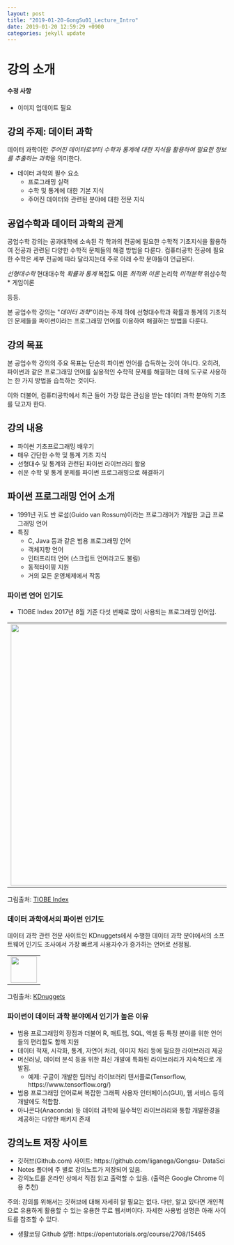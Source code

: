 ```yaml
---
layout: post
title: "2019-01-20-GongSu01_Lecture_Intro"
date: 2019-01-20 12:59:29 +0900
categories: jekyll update
---
```

<h1>강의 소개</h1>
<h4>수정 사항</h4>
<ul>
<li>이미지 업데이트 필요</li>
</ul>
<h2>강의 주제: 데이터 과학</h2>
<p>데이터 과학이란 <em>주어진 데이터로부터 수학과 통계에 대한 지식을 활용하여 필요한 정보를 추출하는 과학</em>을 의미한다.</p>
<ul>
<li>데이터 과학의 필수
요소 <ul>
<li>프로그래밍 실력</li>
<li>수학 및 통계에 대한 기본 지식</li>
<li>주어진 데이터와 관련된 분야에 대한 전문 지식</li>
</ul>
</li>
</ul>
<h2>공업수학과 데이터 과학의 관계</h2>
<p>공업수학 강의는 공과대학에 소속된 각 학과의 전공에 필요한 수학적 기초지식을 활용하여 전공과 관련된 다양한
수학적 문제들의 해결 방법을 다룬다. 컴퓨터공학 전공에 필요한 수학은 세부 전공에 따라 달라지는데 주로 아래 수학 분야들이 언급된다.</p>
<p><em>
선형대수학
</em> 현대대수학
<em> 확률과 통계
</em> 복잡도 이론
<em> 최적화 이론
</em> 논리학
<em> 미적분학
</em> 위상수학 
* 게임이론</p>
<p>등등. </p>
<p>본
공업수학 강의는 "<em>데이터 과학</em>"이라는 주제 하에 선형대수학과 확률과 통계의 기초적인 문제들을 파이썬이라는 프로그래밍 언어를 이용하여 해결하는
방법을 다룬다.</p>
<h2>강의 목표</h2>
<p>본 공업수학 강의의 주요 목표는 단순히 파이썬 언어를 습득하는 것이 아니다. 오히려, 파이썬과 같은 프로그래밍 언어를 실용적인
수학적 문제를 해결하는 데에 도구로 사용하는 한 가지 방법을 습득하는 것이다.</p>
<p>이와 더불어, 컴퓨터공학에서 최근 들어 가장 많은 관심을 받는
데이터 과학 분야의 기초를 닦고자 한다.</p>
<h2>강의 내용</h2>
<ul>
<li>파이썬 기초프로그래밍 배우기</li>
<li>매우 간단한 수학 및 통계 기초 지식</li>
<li>선형대수 및 통계와 관련된 파이썬 라이브러리 활용</li>
<li>쉬운 수학 및 통계 문제를 파이썬 프로그래밍으로 해결하기</li>
</ul>
<h2>파이썬 프로그래밍 언어 소개</h2>
<ul>
<li>1991년 귀도 반 로섬(Guido van Rossum)이라는 프로그래머가 개발한 고급 프로그래밍 언어</li>
<li>특징<ul>
<li>C, Java 등과 같은 범용 프로그래밍 언어</li>
<li>객체지향 언어</li>
<li>인터프리터 언어 (스크립트 언어라고도
불림)</li>
<li>동적타이핑 지원</li>
<li>거의 모든 운영체제에서 작동</li>
</ul>
</li>
</ul>
<h3>파이썬 언어 인기도</h3>
<ul>
<li>TIOBE Index 2017년 8월 기준 다섯 번째로 많이 사용되는 프로그래밍 언어임.</li>
</ul>
<p>
<table
cellspacing="20">
<tr>
<td>
<img src="{{ "assets/images/tiobe-index.jpg" | relative_url }}" style="width:600">
</td>
</tr>
</table>
</p>

<p>그림출처: <a href="https://www.tiobe.com/tiobe-
index/">TIOBE Index</a></p>
<h3>데이터 과학에서의 파이썬 인기도</h3>
<p>데이터 과학 관련 전문 사이트인 KDnuggets에서 수행한 데이터 과학 분야에서의 소프트웨어 인기도
조사에서 가장 빠르게 사용자수가 증가하는 언어로 선정됨.</p>
<p>
<table cellspacing="20">
<tr>
<td>
<img
src="{{ "assets/images/KDnuggets-software-poll-2016.jpg" | relative_url }}" style="height:60">
</td>
</tr>
</table>
</p>

<p>그림출처: <a href="http://www.kdnuggets.com/2016/06/r-python-top-
analytics-data-mining-data-science-software.html">KDnuggets</a></p>
<h3>파이썬이 데이터 과학 분야에서 인기가 높은 이유</h3>
<ul>
<li>범용 프로그래밍의 장점과 더불어 R, 매트랩, SQL, 엑셀 등 특정 분야를 위한
언어들의 편리함도 함께 지원</li>
<li>데이터 적재, 시각화, 통계, 자연어 처리, 이미지 처리 등에 필요한 라이브러리 제공</li>
<li>머신러닝, 데이터 분석
등을 위한 최신 개발에 특화된 라이브러리가 지속적으로 개발됨.<ul>
<li>예제: 구글이 개발한 딥러닝 라이브러리 텐서플로(Tensorflow,
https://www.tensorflow.org/) </li>
</ul>
</li>
<li>범용 프로그래밍 언어로써 복잡한 그래픽 사용자 인터페이스(GUI), 웹 서비스 등의
개발에도 적합함.</li>
<li>아나콘다(Anaconda) 등 데이터 과학에 필수적인 라이브러리와 통합 개발환경을 제공하는 다양한 패키지 존재</li>
</ul>
<h2>강의노트 저장 사이트</h2>
<ul>
<li>깃허브(Github.com) 사이트: https://github.com/liganega/Gongsu-
DataSci</li>
<li>Notes 폴더에 주 별로 강의노트가 저장되어 있음.</li>
<li>강의노트를 온라인 상에서 직접 읽고 출력할 수 있음. (출력은
Google Chrome 이용 추천)</li>
</ul>
<p>주의: 강의를 위해서는 깃허브에 대해 자세히 알 필요는 없다. 
다만, 알고 있다면 개인적으로 유용하게
활용할 수 있는 유용한 무료 웹서버이다.
자세한 사용법 설명은 아래 사이트를 참조할 수 있다.</p>
<ul>
<li>생활코딩 Github 설명:
https://opentutorials.org/course/2708/15465</li>
</ul>